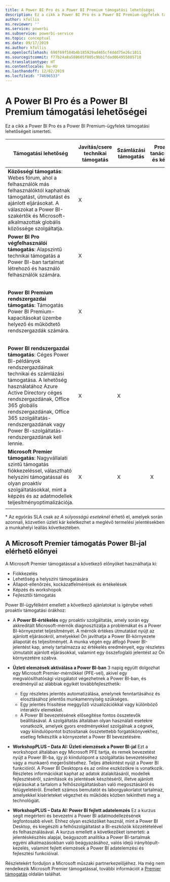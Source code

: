 ```yaml
---
title: A Power BI Pro és a Power BI Premium támogatási lehetőségei
description: Ez a cikk a Power BI Pro és a Power BI Premium-ügyfelek támogatási lehetőségeit ismerteti.
author: kfollis
ms.reviewer: ''
ms.service: powerbi
ms.subservice: powerbi-service
ms.topic: conceptual
ms.date: 09/17/2019
ms.author: kfollis
ms.openlocfilehash: 690f69f584b4b185929ad465cf4ddd75e26c1011
ms.sourcegitcommit: f77b24a8a588605f005c9bb1fdad864955885718
ms.translationtype: HT
ms.contentlocale: hu-HU
ms.lasthandoff: 12/02/2019
ms.locfileid: "74696533"
---
```

# <a name="power-bi-pro-and-power-bi-premium-support-options"></a>A Power BI Pro és a Power BI Premium támogatási lehetőségei

Ez a cikk a Power BI Pro és a Power BI Premium-ügyfelek támogatási lehetőségeit ismerteti.

| **Támogatási lehetőség** | **Javítás/csere technikai támogatás** | **Számlázási támogatás** | **Proaktív tanácsadás és képzés** | **Szolgáltatásszint <br>(a kezdeti kapcsolatfelvételig eltelt idő)** | **Támogatási csatorna** |
| --- | --- | --- | --- | --- | --- |
| **Közösségi támogatás**: Webes fórum, ahol a felhasználók más felhasználóktól kaphatnak támogatást, útmutatást és ajánlott eljárásokat. A válaszokat a Power BI-szakértők és Microsoft-alkalmazottak globális közössége szolgáltatja. | X |   |   | Nincs, a felhasználóelérés a legjobb lehetőségen alapul. | [Power BI-közösség](https://community.powerbi.com) |
| **Power BI Pro végfelhasználói támogatás**: Alapszintű technikai támogatás a Power BI-ban tartalmat létrehozó és használó felhasználók számára. | X |   |   | Egy munkanap. | [Power BI támogatási oldal](https://support.powerbi.com)  |
| **Power BI Premium rendszergazdai támogatás**: Támogatás Power BI Premium-kapacitásokat üzembe helyező és működtető rendszergazdák számára. | X |   |   | Egy munkanap vagy egy óra, az eset súlyosságától függően.\* | [Power BI támogatási oldal](https://support.powerbi.com)<br>VAGY<br>[Microsoft 365 Felügyeleti központ](https://portal.office.com/adminportal)<br>VAGY<br> Telefon |
| **Power BI rendszergazdai támogatás**: Céges Power BI-példányok rendszergazdáinak technikai és számlázási támogatása.  A lehetőség használatához Azure Active Directory céges rendszergazdának, Office 365 globális rendszergazdának, Office 365 szolgáltatás-rendszergazdának vagy Power BI-szolgáltatás-rendszergazdának kell lennie. | X | X |   | Egy munkanap vagy egy óra, az eset súlyosságától függően.\* | [Microsoft 365 Felügyeleti központ](https://portal.office.com/adminportal)<br>VAGY<br> Telefon |
| **Microsoft Premier támogatás**: Nagyvállalati szintű támogatás fiókkezeléssel, választható helyszíni támogatással és olyan proaktív szolgáltatásokkal, mint a képzés és az adatmodellek teljesítményoptimalizációja. | X | X | X | Eltérő, az ajánlatoktól és az esetek súlyosságától függ.\* | Műszaki partnerkezelő <br>VAGY<br> [Microsoft 365 Felügyeleti központ](https://portal.office.com/adminportal) |
| | | | | | |

\* Az egyórás SLA csak az _A súlyosságú eseteknél_ érhető el, amelyek során azonnali, közvetlen üzleti kár keletkezhet a meglévő termelési jelentésekben a munkahelyi leállás következtében.

## <a name="power-bi-benefits-for-microsoft-premier-support"></a>A Microsoft Premier támogatás Power BI-jal elérhető előnyei

A Microsoft Premier támogatással a következő előnyöket használhatja ki:

- Fiókkezelés
- Lehetőség a helyszíni támogatására
- Állapot-ellenőrzés, kockázatfelmérések és értékelések
- Képzés és workshopok
- Fejlesztői támogatás

Power BI-ügyfélként emellett a következő ajánlatokat is igénybe veheti proaktív támogatási órákhoz:

 - A **Power BI-értékelés** egy proaktív szolgáltatás, amely során egy akkreditált Microsoft-mérnök diagnosztizálja a problémákat és a Power BI-környezetet teljesítményét. A mérnök értékes útmutatást nyújt az ajánlott eljárásokról, amelyekkel Ön javíthatja a Power BI-környezete állapotát és teljesítményét. A munka végén egy átfogó Power BI-jelentést kap, amely tartalmazza az értékelés eredményeit, egy részletes útmutatót ajánlott eljárásokkal, valamint egy összefoglaló jelentést az Ön környezetére szabva.

 - **Üzleti elemzések aktiválása a Power BI-ban** 3 napig együtt dolgozhat egy Microsoft Premier-mérnökkel (PFE-vel), akivel egy megvalósíthatósági vizsgálatot végezhetnek a Power BI-ban, és eredményül az alábbiak egyikét továbbfejleszthetik:
    - Egy részletes jelentés automatizálása, amelynek fenntartásához és elosztásához jelentős munkamennyiség szükséges.
    - Egy jelentés frissítése meggyőző vizualizációkkal vagy különböző interaktív elemekkel. 
    - A Power BI bevezetésének elősegítése fontos összetevők beállításával. A szolgáltatás általában olyan használati esetekre vonatkozik, amelyek gyors eredményekkel szolgálnak a cégnek, vagy kiindulópontot biztosítanak összetettebb forgatókönyvekhez, esetleg felkészítik a környezetet a Power BI bevezetésére.

  - **WorkshopPLUS – Data AI: Üzleti elemzések a Power BI-jal** Ezt a workshopot általában egy Microsoft PFE tartja, és remek bevezetést nyújt a Power BI-ba, így jó kiindulópont a szolgáltatás bevezetéséhez vagy a munkaerő megerősítéséhez.
Teljes áttekintést nyújt a Power BI funkcióiról. A Power BI Desktopra és az online eszközökre is vonatkozik. Részletes információkat kaphat az adatok átalakításáról, modellek fejlesztéséről, számítások és jelentések készítéséről, illetve ajánlott eljárásokat a tartalom a felhőszolgáltatásban való megosztásáról és felügyeletéről. Emellett számos bemutatót és laborgyakorlatot tartalmaz, amelyekkel kísérleteket végezhet és működés közben tekintheti meg a technológiát.

  - **WorkshopPLUS – Data AI: Power BI fejlett adatelemzés** Ez a kurzus segít megérteni és bevezetni a Power BI adatmodellezésének legfontosabb elveit. Ehhez olyan eszközöket használ, mint a Power BI Desktop, és kiegészíti a felhőszolgáltatást a BI-eszközök közzétételével és felhasználásával. A kurzus emellett a következőket ismerteti: a jelentéskészítés alapjai, beágyazott analitika a Power BI-tartalmak egyéni alkalmazásokban való beágyazásához, valós idejű irányítópult-kezelés, valamint fejlett elemzések a Power BI adatelemzési és fejlesztési funkcióival.

Részletekért forduljon a Microsoft műszaki partnerkezelőjéhez. Ha még nem rendelkezik Microsoft Premier támogatással, további információt a [Premier támogatás](https://support.microsoft.com/premier) oldalán találhat.

